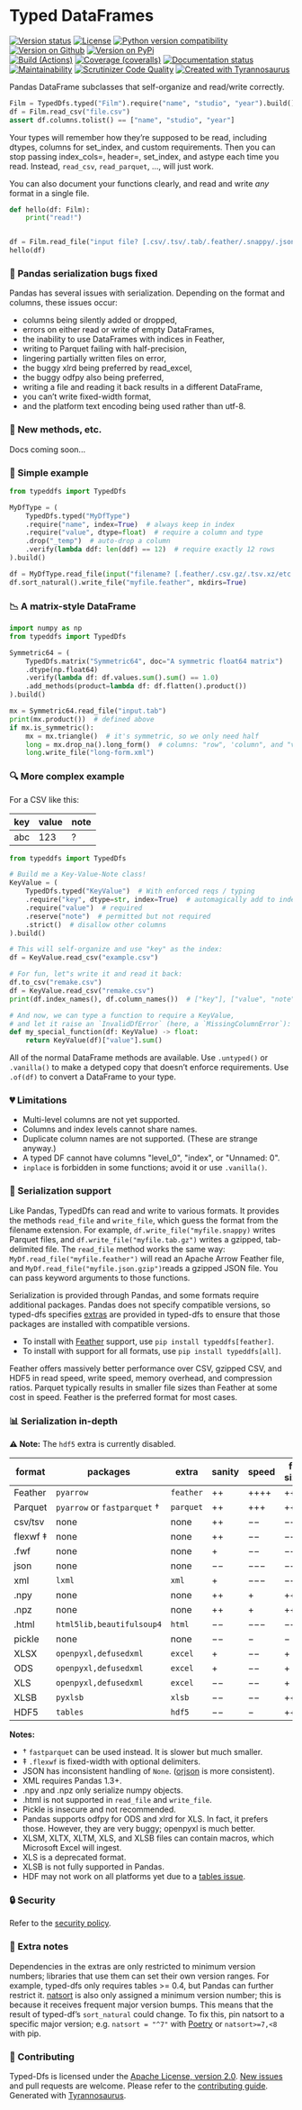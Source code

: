# Typed DataFrames

[![Version status](https://img.shields.io/pypi/status/typeddfs?label=status)](https://pypi.org/project/typeddfs)
[![License](https://img.shields.io/badge/License-Apache%202.0-blue.svg)](https://opensource.org/licenses/Apache-2.0)
[![Python version compatibility](https://img.shields.io/pypi/pyversions/typeddfs?label=Python)](https://pypi.org/project/typeddfs)
[![Version on Github](https://img.shields.io/github/v/release/dmyersturnbull/typed-dfs?include_prereleases&label=GitHub)](https://github.com/dmyersturnbull/typed-dfs/releases)
[![Version on PyPi](https://img.shields.io/pypi/v/typeddfs?label=PyPi)](https://pypi.org/project/typeddfs)  
[![Build (Actions)](https://img.shields.io/github/workflow/status/dmyersturnbull/typed-dfs/Build%20&%20test?label=Tests)](https://github.com/dmyersturnbull/typed-dfs/actions)
[![Coverage (coveralls)](https://coveralls.io/repos/github/dmyersturnbull/typed-dfs/badge.svg?branch=main&service=github)](https://coveralls.io/github/dmyersturnbull/typed-dfs?branch=main)
[![Documentation status](https://readthedocs.org/projects/typed-dfs/badge)](https://typed-dfs.readthedocs.io/en/stable/)
[![Maintainability](https://api.codeclimate.com/v1/badges/6b804351b6ba5e7694af/maintainability)](https://codeclimate.com/github/dmyersturnbull/typed-dfs/maintainability)
[![Scrutinizer Code Quality](https://scrutinizer-ci.com/g/dmyersturnbull/typed-dfs/badges/quality-score.png?b=main)](https://scrutinizer-ci.com/g/dmyersturnbull/typed-dfs/?branch=main)
[![Created with Tyrannosaurus](https://img.shields.io/badge/Created_with-Tyrannosaurus-0000ff.svg)](https://github.com/dmyersturnbull/tyrannosaurus)

Pandas DataFrame subclasses that self-organize and read/write correctly.

```python
Film = TypedDfs.typed("Film").require("name", "studio", "year").build()
df = Film.read_csv("file.csv")
assert df.columns.tolist() == ["name", "studio", "year"]
```

Your types will remember how they’re supposed to be read,
including dtypes, columns for set_index, and custom requirements.
Then you can stop passing index_cols=, header=, set_index, and astype each time you read.
Instead, `read_csv`, `read_parquet`, ..., will just work.

You can also document your functions clearly,
and read and write _any_ format in a single file.

```python
def hello(df: Film):
    print("read!")


df = Film.read_file("input file? [.csv/.tsv/.tab/.feather/.snappy/.json.gz/.h5/...]")
hello(df)
```

### 🐛 Pandas serialization bugs fixed

Pandas has several issues with serialization.
Depending on the format and columns, these issues occur:

- columns being silently added or dropped,
- errors on either read or write of empty DataFrames,
- the inability to use DataFrames with indices in Feather,
- writing to Parquet failing with half-precision,
- lingering partially written files on error,
- the buggy xlrd being preferred by read_excel,
- the buggy odfpy also being preferred,
- writing a file and reading it back results in a different DataFrame,
- you can’t write fixed-width format,
- and the platform text encoding being used rather than utf-8.

### 🎁️ New methods, etc.

Docs coming soon...

### 🎨 Simple example

```python
from typeddfs import TypedDfs

MyDfType = (
    TypedDfs.typed("MyDfType")
    .require("name", index=True)  # always keep in index
    .require("value", dtype=float)  # require a column and type
    .drop("_temp")  # auto-drop a column
    .verify(lambda ddf: len(ddf) == 12)  # require exactly 12 rows
).build()

df = MyDfType.read_file(input("filename? [.feather/.csv.gz/.tsv.xz/etc.]"))
df.sort_natural().write_file("myfile.feather", mkdirs=True)
```

### 📉 A matrix-style DataFrame

```python
import numpy as np
from typeddfs import TypedDfs

Symmetric64 = (
    TypedDfs.matrix("Symmetric64", doc="A symmetric float64 matrix")
    .dtype(np.float64)
    .verify(lambda df: df.values.sum().sum() == 1.0)
    .add_methods(product=lambda df: df.flatten().product())
).build()

mx = Symmetric64.read_file("input.tab")
print(mx.product())  # defined above
if mx.is_symmetric():
    mx = mx.triangle()  # it's symmetric, so we only need half
    long = mx.drop_na().long_form()  # columns: "row", 'column", and "value"
    long.write_file("long-form.xml")
```

### 🔍 More complex example

For a CSV like this:

| key | value | note |
| --- | ----- | ---- |
| abc | 123   | ?    |

```python
from typeddfs import TypedDfs

# Build me a Key-Value-Note class!
KeyValue = (
    TypedDfs.typed("KeyValue")  # With enforced reqs / typing
    .require("key", dtype=str, index=True)  # automagically add to index
    .require("value")  # required
    .reserve("note")  # permitted but not required
    .strict()  # disallow other columns
).build()

# This will self-organize and use "key" as the index:
df = KeyValue.read_csv("example.csv")

# For fun, let"s write it and read it back:
df.to_csv("remake.csv")
df = KeyValue.read_csv("remake.csv")
print(df.index_names(), df.column_names())  # ["key"], ["value", "note"]

# And now, we can type a function to require a KeyValue,
# and let it raise an `InvalidDfError` (here, a `MissingColumnError`):
def my_special_function(df: KeyValue) -> float:
    return KeyValue(df)["value"].sum()
```

All of the normal DataFrame methods are available.
Use `.untyped()` or `.vanilla()` to make a detyped copy that doesn’t enforce requirements.
Use `.of(df)` to convert a DataFrame to your type.

### 💔 Limitations

- Multi-level columns are not yet supported.
- Columns and index levels cannot share names.
- Duplicate column names are not supported. (These are strange anyway.)
- A typed DF cannot have columns "level_0", "index", or "Unnamed: 0".
- `inplace` is forbidden in some functions; avoid it or use `.vanilla()`.

### 🔌 Serialization support

Like Pandas, TypedDfs can read and write to various formats.
It provides the methods `read_file` and `write_file`, which guess the format from the
filename extension. For example, `df.write_file("myfile.snappy)` writes Parquet files,
and `df.write_file("myfile.tab.gz")` writes a gzipped, tab-delimited file.
The `read_file` method works the same way: `MyDf.read_file("myfile.feather")` will
read an Apache Arrow Feather file, and `MyDf.read_file("myfile.json.gzip")`reads
a gzipped JSON file. You can pass keyword arguments to those functions.

Serialization is provided through Pandas, and some formats require additional packages.
Pandas does not specify compatible versions, so typed-dfs specifies
[extras](https://python-poetry.org/docs/pyproject/#extras) are provided in typed-dfs
to ensure that those packages are installed with compatible versions.

- To install with [Feather](https://arrow.apache.org/docs/python/feather.html) support,
  use `pip install typeddfs[feather]`.
- To install with support for all formats,
  use `pip install typeddfs[all]`.

Feather offers massively better performance over CSV, gzipped CSV, and HDF5
in read speed, write speed, memory overhead, and compression ratios.
Parquet typically results in smaller file sizes than Feather at some cost in speed.
Feather is the preferred format for most cases.

### 📊 Serialization in-depth

**⚠ Note:** The `hdf5` extra is currently disabled.

| format   | packages                     | extra     | sanity | speed | file sizes |
| -------- | ---------------------------- | --------- | ------ | ----- | ---------- |
| Feather  | `pyarrow`                    | `feather` | ++     | ++++  | +++        |
| Parquet  | `pyarrow` or `fastparquet` † | `parquet` | ++     | +++   | ++++       |
| csv/tsv  | none                         | none      | ++     | −−    | −−         |
| flexwf ‡ | none                         | none      | ++     | −−    | −−         |
| .fwf     | none                         | none      | +      | −−    | −−         |
| json     | none                         | none      | −−     | −−−   | −−−        |
| xml      | `lxml`                       | `xml`     | +      | −−−   | −−−        |
| .npy     | none                         | none      | ++     | +     | +++        |
| .npz     | none                         | none      | ++     | +     | +++        |
| .html    | `html5lib,beautifulsoup4`    | `html`    | −−     | −−−   | −−−        |
| pickle   | none                         | none      | −− ️   | −     | −          |
| XLSX     | `openpyxl,defusedxml`        | `excel`   | +      | −−    | +          |
| ODS      | `openpyxl,defusedxml`        | `excel`   | +      | −−    | +          |
| XLS      | `openpyxl,defusedxml`        | `excel`   | −−     | −−    | +          |
| XLSB     | `pyxlsb`                     | `xlsb`    | −−     | −−    | ++         |
| HDF5     | `tables`                     | `hdf5`    | −−     | −     | ++         |

**Notes:**

- † `fastparquet` can be used instead. It is slower but much smaller.
- ‡ `.flexwf` is fixed-width with optional delimiters.
- JSON has inconsistent handling of `None`. ([orjson](https://github.com/ijl/orjson) is more consistent).
- XML requires Pandas 1.3+.
- .npy and .npz only serialize numpy objects.
- .html is not supported in `read_file` and `write_file`.
- Pickle is insecure and not recommended.
- Pandas supports odfpy for ODS and xlrd for XLS. In fact, it prefers those.
  However, they are very buggy; openpyxl is much better.
- XLSM, XLTX, XLTM, XLS, and XLSB files can contain macros, which Microsoft Excel will ingest.
- XLS is a deprecated format.
- XLSB is not fully supported in Pandas.
- HDF may not work on all platforms yet due to a
  [tables issue](https://github.com/PyTables/PyTables/issues/854).

### 🔒 Security

Refer to the [security policy](https://github.com/dmyersturnbull/typed-dfs/blob/main/SECURITY.md).

### 📝 Extra notes

Dependencies in the extras are only restricted to minimum version numbers;
libraries that use them can set their own version ranges.
For example, typed-dfs only requires tables >= 0.4, but Pandas can further restrict it.
[natsort](https://github.com/SethMMorton/natsort) is also only assigned a minimum version number;
this is because it receives frequent major version bumps.
This means that the result of typed-df’s `sort_natural` could change.
To fix this, pin natsort to a specific major version;
e.g. `natsort = "^7"` with [Poetry](https://python-poetry.org/) or `natsort>=7,<8` with pip.

### 🍁 Contributing

Typed-Dfs is licensed under the [Apache License, version 2.0](https://www.apache.org/licenses/LICENSE-2.0).
[New issues](https://github.com/dmyersturnbull/typed-dfs/issues) and pull requests are welcome.
Please refer to the [contributing guide](https://github.com/dmyersturnbull/typed-dfs/blob/main/CONTRIBUTING.md).
Generated with [Tyrannosaurus](https://github.com/dmyersturnbull/tyrannosaurus).
